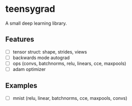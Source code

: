 # teensygrad

A small deep learning library.

## Features

- [ ] tensor struct: shape, strides, views
- [ ] backwards mode autograd
- [ ] ops (convs, batchnorms, relu, linears, cce, maxpools)
- [ ] adam optimizer

## Examples

- [ ] mnist (relu, linear, batchnorms, cce, maxpools, convs)
